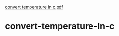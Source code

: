 [convert temperature in c.pdf](https://github.com/ms0208/convert-temperature-in-c/files/10875715/convert.temperature.in.c.pdf)
# convert-temperature-in-c
